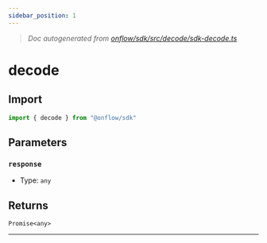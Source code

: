 ```yaml
---
sidebar_position: 1
---
```


> _Doc autogenerated from [onflow/sdk/src/decode/sdk-decode.ts](https://github.com/onflow/fcl-js/tree/master/packages/sdk/src/decode/sdk-decode.ts)_

# decode


## Import

```typescript
import { decode } from "@onflow/sdk"
```


## Parameters

### `response` 
- Type: `any`



## Returns

`Promise<any>`


---